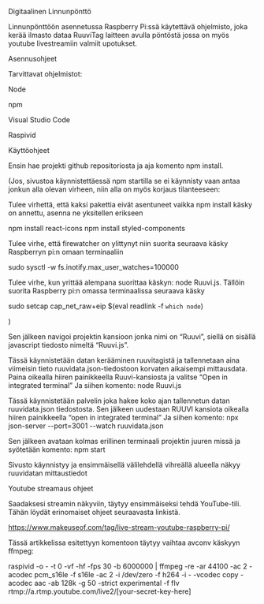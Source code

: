 Digitaalinen Linnunpönttö

Linnunpönttöön asennetussa Raspberry Pi:ssä käytettävä ohjelmisto, joka kerää ilmasto dataa RuuviTag laitteen avulla pöntöstä jossa on myös youtube livestreamiin valmiit upotukset.


Asennusohjeet

Tarvittavat ohjelmistot:

Node

npm

Visual Studio Code

Raspivid


Käyttöohjeet

Ensin hae projekti github repositoriosta ja aja komento npm install.

(Jos, sivustoa käynnistettäessä npm startilla se ei käynnisty vaan antaa jonkun alla olevan virheen, niin alla on myös korjaus tilanteeseen:

Tulee virhettä, että kaksi pakettia eivät asentuneet vaikka npm install käsky on annettu, asenna ne yksitellen erikseen

npm install react-icons
npm install styled-components


Tulee virhe, että firewatcher on ylittynyt niin suorita seuraava käsky Raspberryn pi:n omaan terminaaliin

sudo sysctl -w fs.inotify.max_user_watches=100000


Tulee virhe, kun yrittää alempana suorittaa käskyn: node Ruuvi.js. Tällöin suorita Raspberry pi:n omassa terminaalissa seuraava käsky

sudo setcap cap_net_raw+eip $(eval readlink -f `which node`)

)


Sen jälkeen navigoi projektin kansioon jonka nimi on “Ruuvi”, siellä on sisällä javascript tiedosto nimeltä “Ruuvi.js”. 

Tässä käynnistetään datan kerääminen ruuvitagistä ja tallennetaan aina viimeisin tieto ruuvidata.json-tiedostoon korvaten aikaisempi mittausdata.
Paina oikealla hiiren painikkeella Ruuvi-kansiosta ja valitse “Open in integrated terminal” 
Ja siihen komento: node Ruuvi.js

Tässä käynnistetään palvelin joka hakee koko ajan tallennetun datan ruuvidata.json tiedostosta.
Sen jälkeen uudestaan RUUVI kansiota oikealla hiiren painikkeella “open in integrated terminal” 
Ja siihen komento: npx json-server --port=3001 --watch ruuvidata.json

Sen jälkeen avataan kolmas erillinen terminaali projektin juuren missä  ja syötetään komento: npm start 

Sivusto käynnistyy ja ensimmäisellä välilehdellä vihreällä alueella näkyy ruuvidatan mittaustiedot


Youtube streamaus ohjeet

Saadaksesi streamin näkyviin, täytyy ensimmäiseksi tehdä YouTube-tili. Tähän löydät erinomaiset ohjeet seuraavasta linkistä.

https://www.makeuseof.com/tag/live-stream-youtube-raspberry-pi/

Tässä artikkelissa esitettyyn komentoon täytyy vaihtaa avconv käskyyn ffmpeg:

raspivid -o - -t 0 -vf -hf -fps 30 -b 6000000 | ffmpeg -re -ar 44100 -ac 2 -acodec pcm_s16le -f s16le -ac 2 -i /dev/zero -f h264 -i - -vcodec copy -acodec aac -ab 128k -g 50 -strict experimental -f flv rtmp://a.rtmp.youtube.com/live2/[your-secret-key-here]
